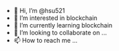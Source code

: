 - 👋 Hi, I’m @hsu521
- 👀 I’m interested in blockchain
- 🌱 I’m currently learning blockchain
- 💞️ I’m looking to collaborate on ...
- 📫 How to reach me ...

<!---
hsu521/hsu521 is a ✨ special ✨ repository because its `README.md` (this file) appears on your GitHub profile.
You can click the Preview link to take a look at your changes.
--->
